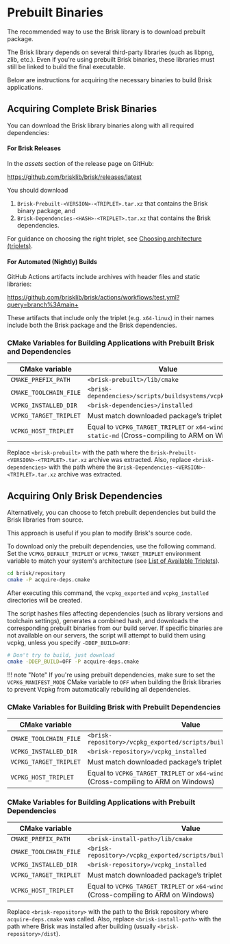 # Prebuilt Binaries

The recommended way to use the Brisk library is to download prebuilt package.

The Brisk library depends on several third-party libraries (such as libpng, zlib, etc.). Even if you're using prebuilt Brisk binaries, these libraries must still be linked to build the final executable.

Below are instructions for acquiring the necessary binaries to build Brisk applications.

## Acquiring Complete Brisk Binaries

You can download the Brisk library binaries along with all required dependencies:

#### For Brisk Releases

In the *assets* section of the release page on GitHub:

https://github.com/brisklib/brisk/releases/latest

You should download
1. `Brisk-Prebuilt-<VERSION>-<TRIPLET>.tar.xz` that contains the Brisk binary package, and
2. `Brisk-Dependencies-<HASH>-<TRIPLET>.tar.xz` that contains the Brisk dependencies.

For guidance on choosing the right triplet, see [Choosing architecture (triplets)](triplets.md).

#### For Automated (Nightly) Builds

GitHub Actions artifacts include archives with header files and static libraries:

https://github.com/brisklib/brisk/actions/workflows/test.yml?query=branch%3Amain+

These artifacts that include only the triplet (e.g. `x64-linux`) in their names include both the Brisk package and the Brisk dependencies.

### CMake Variables for Building Applications with Prebuilt Brisk and Dependencies

| CMake variable         | Value                                                                                          |
|------------------------|------------------------------------------------------------------------------------------------|
| `CMAKE_PREFIX_PATH`    | `<brisk-prebuilt>/lib/cmake`                                                                   |
| `CMAKE_TOOLCHAIN_FILE` | `<brisk-dependencies>/scripts/buildsystems/vcpkg.cmake`                                        |
| `VCPKG_INSTALLED_DIR`  | `<brisk-dependencies>/installed`                                                               |
| `VCPKG_TARGET_TRIPLET` | Must match downloaded package’s triplet                                                        |
| `VCPKG_HOST_TRIPLET`   | Equal to `VCPKG_TARGET_TRIPLET` or `x64-windows-static-md` (Cross-compiling to ARM on Windows) |

Replace `<brisk-prebuilt>` with the path where the `Brisk-Prebuilt-<VERSION>-<TRIPLET>.tar.xz` archive was extracted.
Also, replace `<brisk-dependencies>` with the path where the `Brisk-Dependencies-<VERSION>-<TRIPLET>.tar.xz` archive was extracted.

## Acquiring Only Brisk Dependencies

Alternatively, you can choose to fetch prebuilt dependencies but build the Brisk libraries from source.

This approach is useful if you plan to modify Brisk's source code.

To download only the prebuilt dependencies, use the following command. Set the `VCPKG_DEFAULT_TRIPLET` or `VCPKG_TARGET_TRIPLET` environment variable to match your system's architecture (see [List of Available Triplets](triplets.md#list-of-supported-triplets)).

```bash
cd brisk/repository
cmake -P acquire-deps.cmake
```

After executing this command, the `vcpkg_exported` and `vcpkg_installed` directories will be created.

The script hashes files affecting dependencies (such as library versions and toolchain settings), generates a combined hash, and downloads the corresponding prebuilt binaries from our build server. If specific binaries are not available on our servers, the script will attempt to build them using vcpkg, unless you specify `-DDEP_BUILD=OFF`:

```bash
# Don't try to build, just download
cmake -DDEP_BUILD=OFF -P acquire-deps.cmake
```

!!! note "Note"
    If you're using prebuilt dependencies, make sure to set the `VCPKG_MANIFEST_MODE` CMake variable to `OFF` when building the Brisk libraries to prevent Vcpkg from automatically rebuilding all dependencies.

### CMake Variables for Building Brisk with Prebuilt Dependencies

| CMake variable         | Value                                                                                          |
|------------------------|------------------------------------------------------------------------------------------------|
| `CMAKE_TOOLCHAIN_FILE` | `<brisk-repository>/vcpkg_exported/scripts/buildsystems/vcpkg.cmake`                           |
| `VCPKG_INSTALLED_DIR`  | `<brisk-repository>/vcpkg_installed`                                                           |
| `VCPKG_TARGET_TRIPLET` | Must match downloaded package’s triplet                                                        |
| `VCPKG_HOST_TRIPLET`   | Equal to `VCPKG_TARGET_TRIPLET` or `x64-windows-static-md` (Cross-compiling to ARM on Windows) |

### CMake Variables for Building Applications with Prebuilt Dependencies

| CMake variable         | Value                                                                                          |
|------------------------|------------------------------------------------------------------------------------------------|
| `CMAKE_PREFIX_PATH`    | `<brisk-install-path>/lib/cmake`                                                               |
| `CMAKE_TOOLCHAIN_FILE` | `<brisk-repository>/vcpkg_exported/scripts/buildsystems/vcpkg.cmake`                           |
| `VCPKG_INSTALLED_DIR`  | `<brisk-repository>/vcpkg_installed`                                                           |
| `VCPKG_TARGET_TRIPLET` | Must match downloaded package’s triplet                                                        |
| `VCPKG_HOST_TRIPLET`   | Equal to `VCPKG_TARGET_TRIPLET` or `x64-windows-static-md` (Cross-compiling to ARM on Windows) |

Replace `<brisk-repository>` with the path to the Brisk repository where `acquire-deps.cmake` was called.
Also, replace `<brisk-install-path>` with the path where Brisk was installed after building (usually `<brisk-repository>/dist`).
